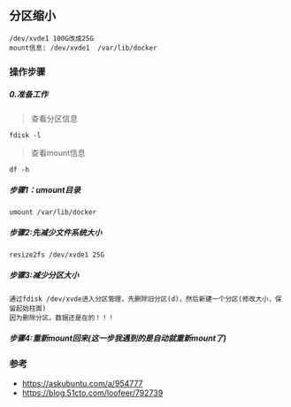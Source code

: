 
## 分区缩小
```
/dev/xvde1 100G改成25G
mount信息: /dev/xvde1  /var/lib/docker
```
### 操作步骤
##### 0.准备工作

> 查看分区信息
```CMD
fdisk -l 
```

> 查看mount信息
```CMD
df -h
```

##### 步骤1：umount目录
```
umount /var/lib/docker
```

##### 步骤2:先减少文件系统大小
```
resize2fs /dev/xvde1 25G
```

##### 步骤3:减少分区大小
```
通过fdisk /dev/xvde进入分区管理，先删除旧分区(d)，然后新建一个分区(修改大小，保留起始柱面)
因为删除分区，数据还是在的！！！
```

##### 步骤4:重新mount回来(这一步我遇到的是自动就重新mount了)

### 参考
- https://askubuntu.com/a/954777
- https://blog.51cto.com/loofeer/792739



